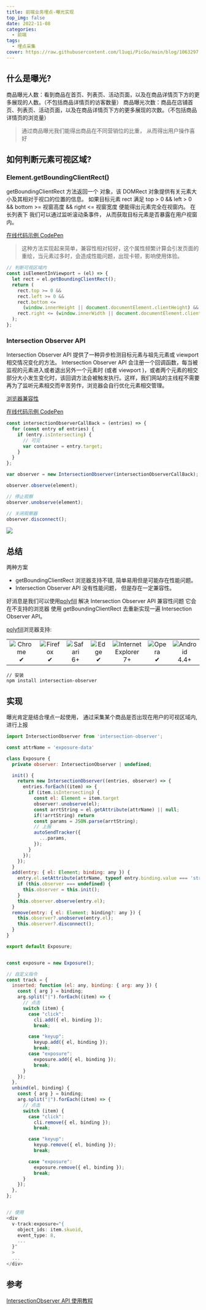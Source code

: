 ```yaml
---
title: 前端业务埋点-曝光实现
top_img: false
date: 2022-11-08
categories:
  - 前端
tags:
  - 埋点采集
cover: https://raw.githubusercontent.com/l1uqi/PicGo/main/blog/1063297.jpg
---
```


## 什么是曝光?

商品曝光人数：看到商品在首页、列表页、活动页面，以及在商品详情页下方的更多展现的人数。（不包括商品详情页的访客数量）
商品曝光次数：商品在店铺首页、列表页、活动页面，以及在商品详情页下方的更多展现的次数。（不包括商品详情页的浏览量）

> 通过商品曝光我们能得出商品在不同营销位的比重， 从而得出用户操作喜好

## 如何判断元素可视区域?

### Element.getBoundingClientRect()

getBoundingClientRect 方法返回一个 对象，该 DOMRect 对象提供有关元素大小及其相对于视口的位置的信息。
如果目标元素 rect 满足 top > 0 && left > 0 && bottom >= 视窗高度 && right <= 视窗宽度
便能得出元素完全在视窗内。 在长列表下 我们可以通过监听滚动条事件， 从而获取目标元素是否暴露在用户视窗内。

[在线代码示例 CodePen](https://codepen.io/l1uqi/pen/ExRZKeN)

> 这种方法实现起来简单，兼容性相对较好，这个属性频繁计算会引发页面的重绘，当元素过多时，会造成性能问题，出现卡顿，影响使用体验。

```js
// 判断可视区域内
const isElementInViewport = (el) => {
  let rect = el.getBoundingClientRect();
  return (
    rect.top >= 0 &&
    rect.left >= 0 &&
    rect.bottom <=
      (window.innerHeight || document.documentElement.clientHeight) &&
    rect.right <= (window.innerWidth || document.documentElement.clientWidth)
  );
};
```

### Intersection Observer API

Intersection Observer API 提供了一种异步检测目标元素与祖先元素或 viewport 相交情况变化的方法。
Intersection Observer API 会注册一个回调函数，每当被监视的元素进入或者退出另外一个元素时 (或者 viewport )，或者两个元素的相交部分大小发生变化时，该回调方法会被触发执行。这样，我们网站的主线程不需要再为了监听元素相交而辛苦劳作，浏览器会自行优化元素相交管理。

[浏览器兼容性](https://developer.mozilla.org/zh-CN/docs/Web/API/Intersection_Observer_API#%E6%B5%8F%E8%A7%88%E5%99%A8%E5%85%BC%E5%AE%B9%E6%80%A7)

[在线代码示例 CodePen](https://codepen.io/l1uqi/pen/qBKRZLX?editors=1111)

```js
const intersectionObserverCallBack = (entries) => {
  for (const entry of entries) {
    if (entry.isIntersecting) {
      // 可见
      var container = entry.target;
    }
  }
};

var observer = new IntersectionObserver(intersectionObserverCallBack);

observer.observe(element);

// 停止观察
observer.unobserve(element);

// 关闭观察器
observer.disconnect();
```

![](https://user-images.githubusercontent.com/70128222/200589085-fac93e79-b391-448b-bd81-f33cf9a352f1.gif)

## 总结

两种方案

- getBoundingClientRect 浏览器支持不错, 简单易用但是可能存在性能问题。
- Intersection Observer API 没有性能问题， 但是存在一定兼容性。

好消息是我们可以使用[polyfill](https://github.com/GoogleChromeLabs/intersection-observer) 解决 Intersection Observer API 兼容性问题
它会在不支持的浏览器 使用 getBoundingClientRect 去重新实现一遍 Intersection Observer API。

[polyfill](https://github.com/GoogleChromeLabs/intersection-observer)浏览器支持:

<table>
  <tr>
    <td align="center">
      <img src="https://raw.github.com/alrra/browser-logos/39.2.2/src/chrome/chrome_48x48.png" alt="Chrome"><br>
      ✔
    </td>
    <td align="center">
      <img src="https://raw.github.com/alrra/browser-logos/39.2.2/src/firefox/firefox_48x48.png" alt="Firefox"><br>
      ✔
    </td>
    <td align="center">
      <img src="https://raw.github.com/alrra/browser-logos/39.2.2/src/safari/safari_48x48.png" alt="Safari"><br>
      6+
    </td>
    <td align="center">
      <img src="https://raw.github.com/alrra/browser-logos/39.2.2/src/edge/edge_48x48.png" alt="Edge"><br>
      ✔
    </td>
    <td align="center">
      <img src="https://raw.github.com/alrra/browser-logos/39.2.2/src/archive/internet-explorer_7-8/internet-explorer_7-8_48x48.png" alt="Internet Explorer"><br>
      7+
    </td>
    <td align="center">
      <img src="https://raw.github.com/alrra/browser-logos/39.2.2/src/opera/opera_48x48.png" alt="Opera"><br>
      ✔
    </td>
    <td align="center">
      <img src="https://raw.github.com/alrra/browser-logos/39.2.2/src/android/android_48x48.png" alt="Android"><br>
      4.4+
    </td>
  </tr>
</table>

```shell
// 安装
npm install intersection-observer
```

## 实现

曝光肯定是结合埋点一起使用， 通过采集某个商品是否出现在用户的可视区域内, 进行上报

```js
import IntersectionObserver from 'intersection-observer';

const attrName = 'exposure-data'

class Exposure {
  private observer: IntersectionObserver | undefined;

  init() {
    return new IntersectionObserver((entries, observer) => {
      entries.forEach((item) => {
        if (item.isIntersecting) {
          const el: Element = item.target
          observer!.unobserve(el);
          const arrtString = el.getAttribute(attrName) || null;
          if(!arrtString) return
          const params = JSON.parse(arrtString);
          // 上报
          autoSendTracker({
            ...params,
          });
        }
      });
    });
  }
  add(entry: { el: Element; binding: any }) {
    entry.el.setAttribute(attrName, typeof entry.binding.value === 'string' ? entry.binding.value : JSON.stringify(entry.binding.value))
    if (this.observer === undefined) {
      this.observer = this.init();
    }
    this.observer.observe(entry.el);
  }
  remove(entry: { el: Element; binding?: any }) {
    this.observer?.unobserve(entry.el);
    this.observer?.disconnect();
  }
}

export default Exposure;


const exposure = new Exposure();

// 自定义指令
const track = {
  inserted: function (el: any, binding: { arg: any }) {
    const { arg } = binding;
    arg.split("|").forEach((item) => {
      // 点击
      switch (item) {
        case "click":
          cli.add({ el, binding });
          break;

        case "keyup":
          keyup.add({ el, binding });
          break;
        case "exposure":
          exposure.add({ el, binding });
          break;
      }
    });
  },
  unbind(el, binding) {
    const { arg } = binding;
    arg.split("|").forEach((item) => {
      // 点击
      switch (item) {
        case "click":
          cli.remove({ el, binding });
          break;

        case "keyup":
          keyup.remove({ el, binding });
          break;

        case "exposure":
          exposure.remove({ el, binding });
          break;
      }
    });
  },
};


// 使用
<div
  v-track:exposure="{
    object_ids: item.skuoid,
    event_type: 8,
    ...
  }"
  >
  ...
</div>


```

## 参考

[IntersectionObserver API 使用教程](https://www.ruanyifeng.com/blog/2016/11/intersectionobserver_api.html)
